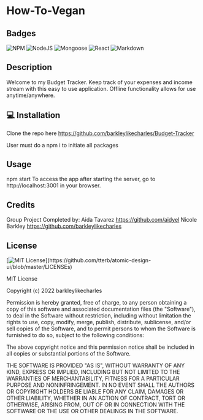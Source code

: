 # How-To-Vegan

## Badges
![NPM](https://img.shields.io/badge/npm-CB3837?style=plastic&logo=npm&logoColor=white)
![NodeJS](https://img.shields.io/badge/node-6DA55F?style=plastic&logo=node.js&logoColor=white)
![Mongoose](https://img.shields.io/badge/Mongoose-52B0E7.svg?style=plastic&logo=Sequelize&logoColor=white)
![React](https://img.shields.io/badge/React-%23404d59.svg?style=plastic&logo=React&logoColor=%2361DAFB)
![Markdown](https://img.shields.io/badge/markdown-%23000000.svg?style=plastic&logo=markdown&logoColor=white)

## Description
Welcome to my Budget Tracker. Keep track of your expenses and income stream with this easy to use application. Offline functionality allows for use anytime/anywhere.

## 💻 Installation
Clone the repo here https://github.com/barkleylikecharles/Budget-Tracker

User must do a npm i to initiate all packages 

## Usage
npm start
To access the app after starting the server, go to http://localhost:3001 in your browser.

## Credits
Group Project Completed by:
Aida Tavarez https://github.com/aidyel
Nicole Barkley https://github.com/barkleylikecharles 

## License
[![MIT License](https://img.shields.io/apm/l/atomic-design-ui.svg?)](https://github.com/tterb/atomic-design-ui/blob/master/LICENSEs)

MIT License

Copyright (c) 2022 barkleylikecharles

Permission is hereby granted, free of charge, to any person obtaining a copy
of this software and associated documentation files (the "Software"), to deal
in the Software without restriction, including without limitation the rights
to use, copy, modify, merge, publish, distribute, sublicense, and/or sell
copies of the Software, and to permit persons to whom the Software is
furnished to do so, subject to the following conditions:

The above copyright notice and this permission notice shall be included in all
copies or substantial portions of the Software.

THE SOFTWARE IS PROVIDED "AS IS", WITHOUT WARRANTY OF ANY KIND, EXPRESS OR
IMPLIED, INCLUDING BUT NOT LIMITED TO THE WARRANTIES OF MERCHANTABILITY,
FITNESS FOR A PARTICULAR PURPOSE AND NONINFRINGEMENT. IN NO EVENT SHALL THE
AUTHORS OR COPYRIGHT HOLDERS BE LIABLE FOR ANY CLAIM, DAMAGES OR OTHER
LIABILITY, WHETHER IN AN ACTION OF CONTRACT, TORT OR OTHERWISE, ARISING FROM,
OUT OF OR IN CONNECTION WITH THE SOFTWARE OR THE USE OR OTHER DEALINGS IN THE
SOFTWARE.
